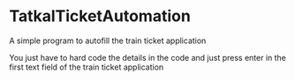 # TatkalTicketAutomation
A simple program to autofill the train ticket application


You just have to hard code the details in the code and just press enter
in the first text field of the train ticket application
